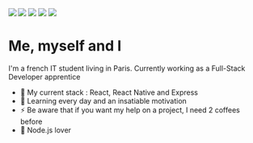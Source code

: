 <img align="left" src="https://github-readme-stats.vercel.app/api?username=Itoukee&count_private=true&theme=radical"/>
<img src="https://img.shields.io/badge/Node.js-339933?style=for-the-badge&logo=nodedotjs&logoColor=white"/>
<img src="https://img.shields.io/badge/Python-FFD43B?style=for-the-badge&logo=python&logoColor=blue)"/>
<img src="https://img.shields.io/badge/TypeScript-007ACC?style=for-the-badge&logo=typescript&logoColor=white"/>
<img src="https://img.shields.io/badge/Docker-2CA5E0?style=for-the-badge&logo=docker&logoColor=white"/>

# **Me, myself and I**

I'm a french IT student living in Paris. Currently working as a Full-Stack Developer apprentice

- 🔭 My current stack : React, React Native and Express 
- 🌱 Learning every day and an insatiable motivation
- ⚡ Be aware that if you want my help on a project, I need 2 coffees before
- 💖 Node.js lover

